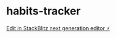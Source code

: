 # habits-tracker

[Edit in StackBlitz next generation editor ⚡️](https://stackblitz.com/~/github.com/ozzy2438/habits-tracker)